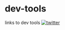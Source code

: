 # dev-tools
links to dev tools
[![twitter](https://conversordevelocidade.com.br)](https://twitter.com/)
